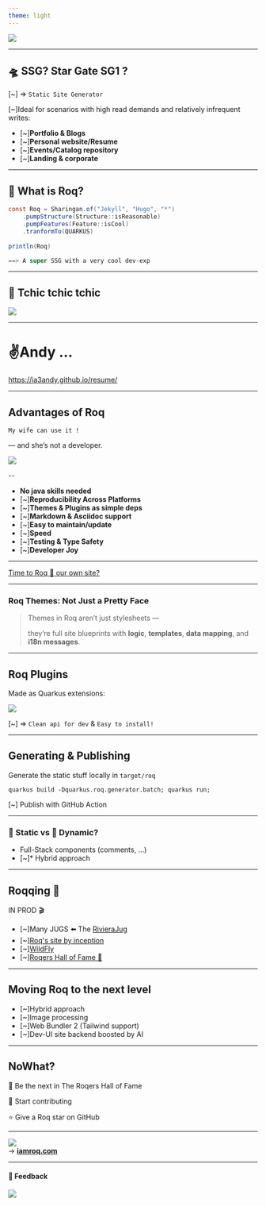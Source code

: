 ```yaml
---
theme: light
---
```


![](deck-assets/iamroq-transparent.svg)<!-- .element height="500px"  -->  

---
##  🛸 SSG? Star Gate SG1 ?

[~] => `Static Site Generator`

[~]Ideal for scenarios with high read demands and relatively infrequent writes:
- [~]**Portfolio & Blogs**
- [~]**Personal website/Resume**
- [~]**Events/Catalog repository**
- [~]**Landing & corporate**

---
## 🥷 What is Roq?

```java
const Roq = Sharingan.of("Jekyll", "Hugo", "*")
	.pumpStructure(Structure::isReasonable)
	.pumpFeatures(Feature::isCool)
	.tranformTo(QUARKUS)
	
println(Roq)


```

<div class="fragment">

```java
==> A super SSG with a very cool dev-exp
```

</div>


---
## 🤺 Tchic tchic tchic 

![](deck-assets/roq-how-it-works.png)


---

# ✌️Andy ...

https://ia3andy.github.io/resume/

---
## Advantages of Roq

`My wife can use it !`

<div class="fragment">
— and she’s not a developer.


![](deck-assets/smart.gif)
</div>

--

- **No java skills needed**
- [~]**Reproducibility Across Platforms**
- [~]**Themes & Plugins as simple deps**
- [~]**Markdown & Asciidoc support**
- [~]**Easy to maintain/update**
- [~]**Speed**
- [~]**Testing & Type Safety**
- [~]**Developer Joy**


---


[Time to Roq 🗿 our own site?](https://code.quarkus.io/?g=so.spicy&a=foodporn-hub&e=io.quarkiverse.roq%3Aquarkus-roq)


---
###  Roq Themes: Not Just a Pretty Face

> Themes in Roq aren’t just stylesheets —
> 
> they’re full site blueprints with **logic**, **templates**, **data mapping**, and **i18n messages**.


---
## Roq Plugins

Made as Quarkus extensions:

 ![](deck-assets/roq-plugins.png)<!-- .element height="300px"  -->  

[~] => `Clean api for dev` & `Easy to install!`


---

## Generating & Publishing

Generate the static stuff locally in `target/roq`
```shell
quarkus build -Dquarkus.roq.generator.batch; quarkus run;
```

[~] Publish with GitHub Action

---
### 🍔 Static vs  🏃 Dynamic?

- Full-Stack components (comments, ...)
-  [~]* Hybrid approach
  

---
## Roqqing 🎸

IN PROD 🎬 

- [~]Many JUGS ⬅️ The [RivieraJug](https://rivierajug.org/)
- [~][Roq's site by inception](https://iamroq.com)
- [~][WildFly](https://www.wildfly.org/)
- [~][Roqers Hall of Fame 🤘](https://iamroq.com/roqers/)



---
## Moving Roq to the next level

- [~]Hybrid approach
- [~]Image processing
- [~]Web Bundler 2 (Tailwind support)
- [~]Dev-UI site backend boosted by AI

---
## NoWhat?

🎸 Be the next in The Roqers Hall of Fame

🚀 Start contributing 

⭐️ Give a Roq star on GitHub

---



![](deck-assets/crafted-by-roq-transparent.svg)<!-- .element width="500px"  -->  
→ **[iamroq.com](iamroq.com)**


---

#### 🧐 Feedback 
![](deck-assets/riviera-dev-2025-openfeedback.png)<!-- .element width="500px"  -->  
